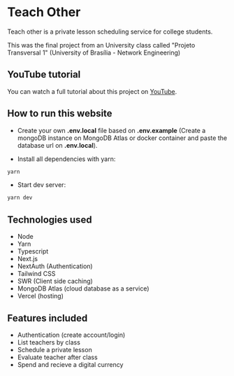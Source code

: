 # Teach Other

Teach other is a private lesson scheduling service for college students.

This was the final project from an University class called "Projeto Transversal 1" (University of Brasília - Network Engineering)

## YouTube tutorial

You can watch a full tutorial about this project on [YouTube](https://www.youtube.com/watch?v=MeYibJFi7p0&list=PLbV6TI03ZWYVxGBKyYJf_Qy6d4saMbCq3&index=2).

## How to run this website

- Create your own **.env.local** file based on **.env.example** (Create a mongoDB instance on MongoDB Atlas or docker container and paste the database url on **.env.local**).

- Install all dependencies with yarn:
```bash
yarn
```

- Start dev server:
```bash
yarn dev
```

## Technologies used
- Node
- Yarn
- Typescript
- Next.js
- NextAuth (Authentication)
- Tailwind CSS
- SWR (Client side caching)
- MongoDB Atlas (cloud database as a service)
- Vercel (hosting)

## Features included
- Authentication (create account/login)
- List teachers by class
- Schedule a private lesson
- Evaluate teacher after class
- Spend and recieve a digital currency

<!-- ## Live version

You can visit the live version of Teach Other on https://teach-other.vercel.app -->